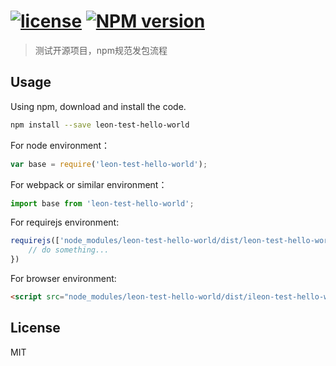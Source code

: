 # [![license](https://img.shields.io/badge/license-MIT-blue.svg)](https://github.com/wall-wxk/leon-test-hello-world/blob/master/LICENSE) [![NPM version](https://img.shields.io/npm/v/leon-test-hello-world.svg)](https://www.npmjs.com/package/leon-test-hello-world)

> 测试开源项目，npm规范发包流程

## Usage

Using npm, download and install the code.
```bash
npm install --save leon-test-hello-world
```
For node environment：

```js
var base = require('leon-test-hello-world');
```

For webpack or similar environment：

```js
import base from 'leon-test-hello-world';
```

For requirejs environment:

```js
requirejs(['node_modules/leon-test-hello-world/dist/leon-test-hello-world.cjs.js'], function (base) {
    // do something...
})
```

For browser environment:

```html
<script src="node_modules/leon-test-hello-world/dist/ileon-test-hello-world.min.js"></script>
```

## License
MIT

